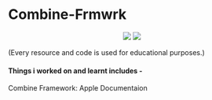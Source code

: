 # Combine-Frmwrk



<p align="center">
<img src="https://img.shields.io/badge/iOS-13-brightgreen" />
<img src="https://img.shields.io/badge/swift%20-5.1-orange" />
</p>


(Every resource and code is used for educational purposes.)

#### Things i worked on and learnt includes -
Combine Framework: Apple Documentaion 
